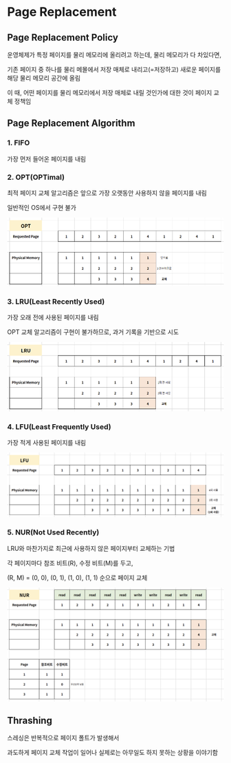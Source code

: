 # Page Replacement

## Page Replacement Policy

운영체제가 특정 페이지를 물리 메모리에 올리려고 하는데, 물리 메모리가 다 차있다면,

기존 페이지 중 하나를 물리 메몰에서 저장 매체로 내리고(=저장하고) 새로운 페이지를 해당 물리 메모리 공간에 올림

이 때, 어떤 페이지를 물리 메모리에서 저장 매체로 내릴 것인가에 대한 것이 페이지 교체 정책임



## Page Replacement Algorithm

### 1. FIFO

가장 먼저 들어온 페이지를 내림



### 2. OPT(OPTimal)

최적 페이지 교체 알고리즘은 앞으로 가장 오랫동안 사용하지 않을 페이지를 내림

일반적인 OS에서 구현 불가

![opt](../images/ch5-5_opt_replace.png)



### 3. LRU(Least Recently Used)

가장 오래 전에 사용된 페이지를 내림

OPT 교체 알고리즘이 구현이 불가하므로, 과거 기록을 기반으로 시도

![lru](../images/ch5-5_lru_replace.png)



### 4. LFU(Least Frequently Used)

가장 적게 사용된 페이지를 내림

![lfu](../images/ch5-5_lfu_replace.png)



### 5. NUR(Not Used Recently)

LRU와 마찬가지로 최근에 사용하지 않은 페이지부터 교체하는 기법

각 페이지마다 참조 비트(R), 수정 비트(M)를 두고,

(R, M) = (0, 0), (0, 1), (1, 0), (1, 1) 순으로 페이지 교체

![nur](../images/ch5-5_nur_replace.png)



## Thrashing

스레싱은 반복적으로 페이지 폴트가 발생해서

과도하게 페이지 교체 작업이 일어나 실제로는 아무일도 하지 못하는 상황을 이야기함

